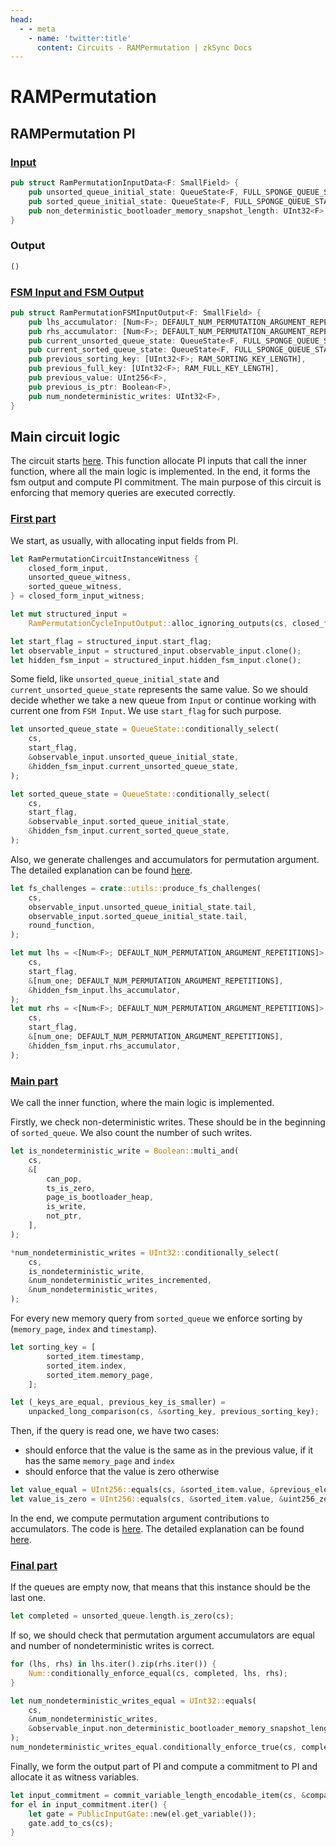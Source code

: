 ```yaml
---
head:
  - - meta
    - name: 'twitter:title'
      content: Circuits - RAMPermutation | zkSync Docs
---
```


# RAMPermutation

## RAMPermutation PI

### [Input](https://github.com/matter-labs/era-zkevm_circuits/blob/main/src/ram_permutation/input.rs#L27)

```rust
pub struct RamPermutationInputData<F: SmallField> {
    pub unsorted_queue_initial_state: QueueState<F, FULL_SPONGE_QUEUE_STATE_WIDTH>,
    pub sorted_queue_initial_state: QueueState<F, FULL_SPONGE_QUEUE_STATE_WIDTH>,
    pub non_deterministic_bootloader_memory_snapshot_length: UInt32<F>,
}
```

### Output

```rust
()
```

### [FSM Input and FSM Output](https://github.com/matter-labs/era-zkevm_circuits/blob/main/src/ram_permutation/input.rs#L52)

```rust
pub struct RamPermutationFSMInputOutput<F: SmallField> {
    pub lhs_accumulator: [Num<F>; DEFAULT_NUM_PERMUTATION_ARGUMENT_REPETITIONS],
    pub rhs_accumulator: [Num<F>; DEFAULT_NUM_PERMUTATION_ARGUMENT_REPETITIONS],
    pub current_unsorted_queue_state: QueueState<F, FULL_SPONGE_QUEUE_STATE_WIDTH>,
    pub current_sorted_queue_state: QueueState<F, FULL_SPONGE_QUEUE_STATE_WIDTH>,
    pub previous_sorting_key: [UInt32<F>; RAM_SORTING_KEY_LENGTH],
    pub previous_full_key: [UInt32<F>; RAM_FULL_KEY_LENGTH],
    pub previous_value: UInt256<F>,
    pub previous_is_ptr: Boolean<F>,
    pub num_nondeterministic_writes: UInt32<F>,
}
```

## Main circuit logic

The circuit starts [here](https://github.com/matter-labs/era-zkevm_circuits/blob/main/src/ram_permutation/mod.rs#L30).
This function allocate PI inputs that call the inner function, where all the main logic is implemented. In the end, it
forms the fsm output and compute PI commitment. The main purpose of this circuit is enforcing that memory queries are
executed correctly.

### [First part](https://github.com/matter-labs/era-zkevm_circuits/blob/main/src/ram_permutation/mod.rs#L43)

We start, as usually, with allocating input fields from PI.

```rust
let RamPermutationCircuitInstanceWitness {
    closed_form_input,
    unsorted_queue_witness,
    sorted_queue_witness,
} = closed_form_input_witness;

let mut structured_input =
    RamPermutationCycleInputOutput::alloc_ignoring_outputs(cs, closed_form_input.clone());

let start_flag = structured_input.start_flag;
let observable_input = structured_input.observable_input.clone();
let hidden_fsm_input = structured_input.hidden_fsm_input.clone();
```

Some field, like `unsorted_queue_initial_state` and `current_unsorted_queue_state` represents the same value. So we
should decide whether we take a new queue from `Input` or continue working with current one from `FSM Input`. We use
`start_flag` for such purpose.

```rust
let unsorted_queue_state = QueueState::conditionally_select(
    cs,
    start_flag,
    &observable_input.unsorted_queue_initial_state,
    &hidden_fsm_input.current_unsorted_queue_state,
);

let sorted_queue_state = QueueState::conditionally_select(
    cs,
    start_flag,
    &observable_input.sorted_queue_initial_state,
    &hidden_fsm_input.current_sorted_queue_state,
);
```

Also, we generate challenges and accumulators for permutation argument. The detailed explanation can be found
[here](https://github.com/code-423n4/2023-10-zksync/blob/c3ff020df5d11fe91209bd99d7fb0ec1272dc387/docs/Circuits%20Section/Circuits/Sorting.md).

```rust
let fs_challenges = crate::utils::produce_fs_challenges(
    cs,
    observable_input.unsorted_queue_initial_state.tail,
    observable_input.sorted_queue_initial_state.tail,
    round_function,
);

let mut lhs = <[Num<F>; DEFAULT_NUM_PERMUTATION_ARGUMENT_REPETITIONS]>::conditionally_select(
    cs,
    start_flag,
    &[num_one; DEFAULT_NUM_PERMUTATION_ARGUMENT_REPETITIONS],
    &hidden_fsm_input.lhs_accumulator,
);
let mut rhs = <[Num<F>; DEFAULT_NUM_PERMUTATION_ARGUMENT_REPETITIONS]>::conditionally_select(
    cs,
    start_flag,
    &[num_one; DEFAULT_NUM_PERMUTATION_ARGUMENT_REPETITIONS],
    &hidden_fsm_input.rhs_accumulator,
);
```

### [Main part](https://github.com/matter-labs/era-zkevm_circuits/blob/main/src/ram_permutation/mod.rs#L211)

We call the inner function, where the main logic is implemented.

Firstly, we check non-deterministic writes. These should be in the beginning of `sorted_queue`. We also count the number
of such writes.

```rust
let is_nondeterministic_write = Boolean::multi_and(
    cs,
    &[
        can_pop,
        ts_is_zero,
        page_is_bootloader_heap,
        is_write,
        not_ptr,
    ],
);

*num_nondeterministic_writes = UInt32::conditionally_select(
    cs,
    is_nondeterministic_write,
    &num_nondeterministic_writes_incremented,
    &num_nondeterministic_writes,
);
```

For every new memory query from `sorted_queue` we enforce sorting by (`memory_page`, `index` and `timestamp`).

```rust
let sorting_key = [
        sorted_item.timestamp,
        sorted_item.index,
        sorted_item.memory_page,
    ];

let (_keys_are_equal, previous_key_is_smaller) =
    unpacked_long_comparison(cs, &sorting_key, previous_sorting_key);
```

Then, if the query is read one, we have two cases:

- should enforce that the value is the same as in the previous value, if it has the same `memory_page` and `index`
- should enforce that the value is zero otherwise

```rust
let value_equal = UInt256::equals(cs, &sorted_item.value, &previous_element_value);
let value_is_zero = UInt256::equals(cs, &sorted_item.value, &uint256_zero);
```

In the end, we compute permutation argument contributions to accumulators. The code is
[here](https://github.com/matter-labs/era-zkevm_circuits/blob/main/src/ram_permutation/mod.rs#L363). The detailed
explanation can be found
[here](https://github.com/code-423n4/2023-10-zksync/blob/c3ff020df5d11fe91209bd99d7fb0ec1272dc387/docs/Circuits%20Section/Circuits/Sorting.md).

### [Final part](https://github.com/matter-labs/era-zkevm_circuits/blob/main/src/ram_permutation/mod.rs#L159)

If the queues are empty now, that means that this instance should be the last one.

```rust
let completed = unsorted_queue.length.is_zero(cs);
```

If so, we should check that permutation argument accumulators are equal and number of nondeterministic writes is
correct.

```rust
for (lhs, rhs) in lhs.iter().zip(rhs.iter()) {
    Num::conditionally_enforce_equal(cs, completed, lhs, rhs);
}

let num_nondeterministic_writes_equal = UInt32::equals(
    cs,
    &num_nondeterministic_writes,
    &observable_input.non_deterministic_bootloader_memory_snapshot_length,
);
num_nondeterministic_writes_equal.conditionally_enforce_true(cs, completed);
```

Finally, we form the output part of PI and compute a commitment to PI and allocate it as witness variables.

```rust
let input_commitment = commit_variable_length_encodable_item(cs, &compact_form, round_function);
for el in input_commitment.iter() {
    let gate = PublicInputGate::new(el.get_variable());
    gate.add_to_cs(cs);
}
```
